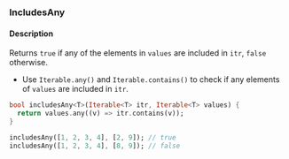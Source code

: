 ### IncludesAny

#### Description



Returns `true` if any of the elements in `values` are included in `itr`, `false` otherwise.

- Use `Iterable.any()` and `Iterable.contains()` to check if any elements of `values` are included in `itr`.

```dart
bool includesAny<T>(Iterable<T> itr, Iterable<T> values) {
  return values.any((v) => itr.contains(v));
}
```

```dart
includesAny([1, 2, 3, 4], [2, 9]); // true
includesAny([1, 2, 3, 4], [8, 9]); // false
```
